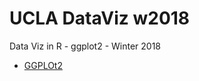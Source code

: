 # UCLA DataViz w2018

Data Viz in R - ggplot2 - Winter 2018

* [GGPLOt2](https://ucla-data-archive.github.io/ucla-data-viz-w2018/ggplot2.html)


